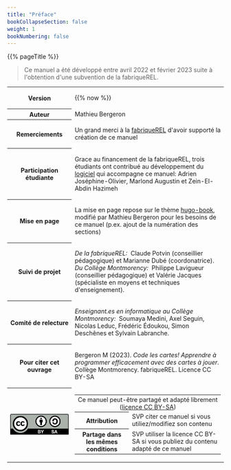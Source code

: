 ```yaml
---
title: "Préface"
bookCollapseSection: false
weight: 1
bookNumbering: false
---
```


{{% pageTitle %}}

> Ce manuel a été développé entre avril 2022 et février 2023 suite à l'obtention
> d'une subvention de la fabriqueREL.



<table>

<tr>
<th>Version</th>
<td>

{{% now %}}

</td>
</tr>

<tr>
<th>Auteur</th>
<td>Mathieu Bergeron
</td>
</tr>

<tr>
<th>Remerciements</th>
<td>

Un grand merci à la <a href="https://fabriquerel.org/qui-sommes-nous/">fabriqueREL</a> d'avoir supporté la création de ce manuel

</td>
</tr>

<tr>
<th>Participation étudiante</th>
<td>

Grace au financement de la fabriqueREL, trois étudiants ont contribué au développement du <a href="https://github.com/cartesjava/ca.ntro.cards">logiciel</a> qui accompagne ce manuel: 
Adrien Joséphine-Olivier,
Marlond Augustin
et
Zein-El-Abdin Hazimeh



</td>
</tr>

<tr>
<th>Mise en page</th>
<td>

La mise en page repose sur le thème <a href="https://github.com/alex-shpak/hugo-book">hugo-book</a>, modifié par Mathieu Bergeron pour les besoins de ce manuel (p.ex. ajout de la numération des sections)
 

</td>
</tr>

<tr>
<th>Suivi de projet</th>
<td>

*De la fabriqueREL:* &nbsp;Claude Potvin (conseillier pédagogique) et Marianne Dubé (coordonatrice).
*Du Collège Montmorency:* &nbsp;Philippe Lavigueur (conseillier pédagogique) et Valérie Jacques (spécialiste en moyens et techniques d'enseignement).
</td>
</tr>


<tr>
<th>Comité de relecture</th>
<td>

*Enseignant.es en informatique au Collège Montmorency:* &nbsp;Soumaya Medini, Axel Seguin, Nicolas Leduc, Frédéric Édoukou, Simon Deschênes et Sylvain Labranche.
</td>
</tr>

<tr>
<th>Pour citer cet ouvrage</th>
<td>

Bergeron M (2023). *Code les cartes! Apprendre à programmer efficacement avec des cartes à jouer*.
Collège Montmorency. fabriqueREL. Licence CC BY-SA


</td>
</tr>

<tr>
<th><img src="/by-sa.png"></th>
<td>

<table>

<!--
<tr>
<th>
Licence CC
</th>
-->

<td colspan="2" style="text-align:center;">
Ce manuel peut-être partagé et adapté librement (<a href="https://creativecommons.org/licenses/by-sa/4.0/deed.fr">licence CC BY-SA</a>)
</td>

</tr> 

<tr>
<th>
Attribution
</th>

<td>
SVP citer ce manuel si vous utiliez/modifiez son contenu
</td>

</tr>

<tr>
<th>
Partage dans les mêmes conditions
</th>

<td>
SVP utiliser la licence CC BY-SA si vous publiez du contenu adapté de ce manuel
</td>

</tr>

</table>


</td>
</tr>




</table>
